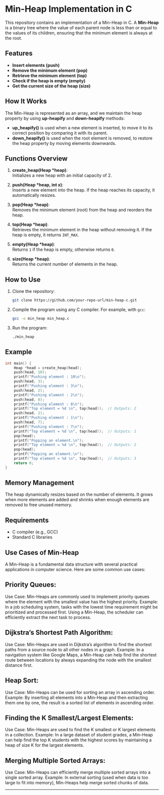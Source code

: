 # Min-Heap Implementation in C

This repository contains an implementation of a Min-Heap in C. A **Min-Heap** is a binary tree where the value of each parent node is less than or equal to the values of its children, ensuring that the minimum element is always at the root.

## Features
- **Insert elements (push)**
- **Remove the minimum element (pop)**
- **Retrieve the minimum element (top)**
- **Check if the heap is empty (empty)**
- **Get the current size of the heap (size)**

## How It Works
The Min-Heap is represented as an array, and we maintain the heap property by using **up-heapify** and **down-heapify** methods:
- **up_heapify()** is used when a new element is inserted, to move it to its correct position by comparing it with its parent.
- **down_heapify()** is used when the root element is removed, to restore the heap property by moving elements downwards.

## Functions Overview

1. **create_heap(Heap *heap)**:  
   Initializes a new heap with an initial capacity of 2.

2. **push(Heap *heap, int x)**:  
   Inserts a new element into the heap. If the heap reaches its capacity, it automatically resizes.

3. **pop(Heap *heap)**:  
   Removes the minimum element (root) from the heap and reorders the heap.

4. **top(Heap *heap)**:  
   Retrieves the minimum element in the heap without removing it. If the heap is empty, it returns `INT_MAX`.

5. **empty(Heap *heap)**:  
   Returns `1` if the heap is empty, otherwise returns `0`.

6. **size(Heap *heap)**:  
   Returns the current number of elements in the heap.

## How to Use

1. Clone the repository:
    ```bash
    git clone https://github.com/your-repo-url/min-heap-c.git
    ```

2. Compile the program using any C compiler. For example, with `gcc`:
    ```bash
    gcc -o min_heap min_heap.c
    ```

3. Run the program:
    ```bash
    ./min_heap
    ```

## Example

```c
int main() {
    Heap *head = create_heap(head);
    push(head, 10);
    printf("Pushing element : 10\n");
    push(head, 3);
    printf("Pushing element : 3\n");
    push(head, 2);
    printf("Pushing element : 2\n");
    push(head, 8);
    printf("Pushing element : 8\n");
    printf("Top element = %d \n", top(head));  // Outputs: 2
    push(head, 1);
    printf("Pushing element : 1\n");
    push(head, 7);
    printf("Pushing element : 7\n");
    printf("Top element = %d \n", top(head));  // Outputs: 1
    pop(head);
    printf("Popping an element.\n");
    printf("Top element = %d \n", top(head));  // Outputs: 2
    pop(head);
    printf("Popping an element.\n");
    printf("Top element = %d \n", top(head));  // Outputs: 3
    return 0;
}
```

## Memory Management
The heap dynamically resizes based on the number of elements. It grows when more elements are added and shrinks when enough elements are removed to free unused memory.

## Requirements
- C compiler (e.g., GCC)
- Standard C libraries

## Use Cases of Min-Heap
A Min-Heap is a fundamental data structure with several practical applications in computer science. Here are some common use cases:

## Priority Queues:

Use Case: Min-Heaps are commonly used to implement priority queues where the element with the smallest value has the highest priority.
Example: In a job scheduling system, tasks with the lowest time requirement might be prioritized and processed first. Using a Min-Heap, the scheduler can efficiently extract the next task to process.

## Dijkstra’s Shortest Path Algorithm:

Use Case: Min-Heaps are used in Dijkstra’s algorithm to find the shortest paths from a source node to all other nodes in a graph.
Example: In a navigation system like Google Maps, a Min-Heap can help find the shortest route between locations by always expanding the node with the smallest distance first.

## Heap Sort:

Use Case: Min-Heaps can be used for sorting an array in ascending order.
Example: By inserting all elements into a Min-Heap and then extracting them one by one, the result is a sorted list of elements in ascending order.

## Finding the K Smallest/Largest Elements:

Use Case: Min-Heaps are used to find the K smallest or K largest elements in a collection.
Example: In a large dataset of student grades, a Min-Heap can help find the top K students with the highest scores by maintaining a heap of size K for the largest elements.

## Merging Multiple Sorted Arrays:

Use Case: Min-Heaps can efficiently merge multiple sorted arrays into a single sorted array.
Example: In external sorting (used when data is too large to fit into memory), Min-Heaps help merge sorted chunks of data.

---
